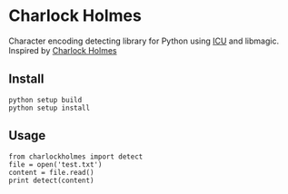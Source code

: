 # Charlock Holmes

Character encoding detecting library for Python using [ICU](http://site.icu-project.org/) and libmagic. Inspired by [Charlock Holmes](https://raw.github.com/brianmario/charlock_holmes)

## Install

    python setup build
    python setup install

## Usage

    from charlockholmes import detect
    file = open('test.txt')
    content = file.read()
    print detect(content)
